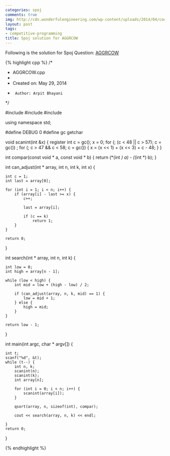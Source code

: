 ```yaml
---
categories: spoj
comments: true
img: http://cdn.wonderfulengineering.com/wp-content/uploads/2014/04/code-wallpaper-6.png
layout: post
tags:
- competitive-programming
title: Spoj solution for AGGRCOW
---
```


Following is the solution for Spoj Question: [AGGRCOW](http://www.spoj.com/problems/AGGRCOW/)

{% highlight cpp %}
/*
 * AGGRCOW.cpp
 *
 *  Created on: May 29, 2014
 *      Author: Arpit Bhayani
 */

#include <cstdio>
#include <cstdlib>
#include <iostream>

using namespace std;

#define DEBUG 0
#define gc getchar

void scanint(int &x) {
	register int c = gc();
	x = 0;
	for (; (c < 48 || c > 57); c = gc())
		;
	for (; c > 47 && c < 58; c = gc()) {
		x = (x << 1) + (x << 3) + c - 48;
	}
}

int compar(const void * a, const void * b) {
	return (*(int *) a) - (*(int *) b);
}

int can_adjust(int * array, int n, int k, int x) {

	int c = 1;
	int last = array[0];

	for (int i = 1; i < n; i++) {
		if (array[i] - last >= x) {
			c++;

			last = array[i];

			if (c == k)
				return 1;
		}
	}

	return 0;
}

int search(int * array, int n, int k) {

	int low = 0;
	int high = array[n - 1];

	while (low < high) {
		int mid = low + (high - low) / 2;

		if (can_adjust(array, n, k, mid) == 1) {
			low = mid + 1;
		} else {
			high = mid;
		}
	}

	return low - 1;
}

int main(int argc, char * argv[]) {

	int t;
	scanf("%d", &t);
	while (t--) {
		int n, k;
		scanint(n);
		scanint(k);
		int array[n];

		for (int i = 0; i < n; i++) {
			scanint(array[i]);
		}

		qsort(array, n, sizeof(int), compar);

		cout << search(array, n, k) << endl;

	}
	return 0;
}

{% endhighlight %}